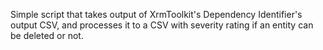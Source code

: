 Simple script that takes output of XrmToolkit's Dependency Identifier's output CSV, and processes it to a CSV with severity rating if an entity can be deleted or not.
